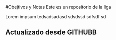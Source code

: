#Obejtivos y Notas
Este es un repositorio de la liga


Lorem impsum tedsadsadasd
sdsdssd
sdfsdf
sd
## Actualizado desde GITHUBB
